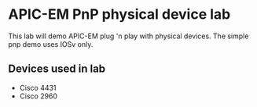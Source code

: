 # APIC-EM PnP physical device lab
This lab will demo APIC-EM plug 'n play with physical devices. The simple pnp demo uses IOSv only.

## Devices used in lab
- Cisco 4431
- Cisco 2960